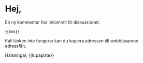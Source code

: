 # Hej,

En ny kommentar har inkommit till diskussionet:

{{link}}

Ifall l&auml;nken inte fungerar kan du kopiera adressen till webbl&auml;sarens adressf&auml;lt.

Hälsningar,
{{lupapiste}}
